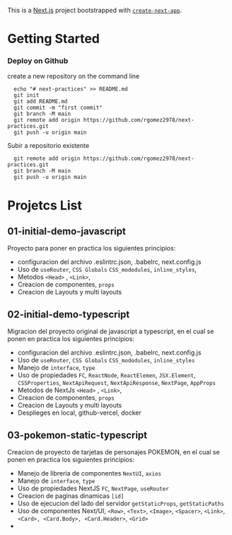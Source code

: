This is a [Next.js](https://nextjs.org/) project bootstrapped with [`create-next-app`](https://github.com/vercel/next.js/tree/canary/packages/create-next-app).

# Getting Started

### Deploy on Github
create a new repository on the command line

```
  echo "# next-practices" >> README.md
  git init
  git add README.md
  git commit -m "first commit"
  git branch -M main
  git remote add origin https://github.com/rgomez2978/next-practices.git
  git push -u origin main

```

Subir a repositorio existente
```
  git remote add origin https://github.com/rgomez2978/next-practices.git
  git branch -M main
  git push -u origin main
```

# Projetcs List

## 01-initial-demo-javascript
Proyecto para poner en practica los siguientes principios:
- configuracion del archivo .eslintrc.json, .babelrc, next.config.js
- Uso de `useRouter`, `CSS Globals` `CSS_mododules`, `inline_styles`, 
- Metodos `<Head>` , `<Link>`,  
- Creacion de componentes, `props`
- Creacion de Layouts y multi layouts
  


## 02-initial-demo-typescript
Migracion del proyecto original de javascript a typescript, en el cual se ponen en practica los siguientes principios:
- configuracion del archivo .eslintrc.json, .babelrc, next.config.js
- Uso de `useRouter`, `CSS Globals` `CSS_mododules`, `inline_styles`
- Manejo de `interface`, `type`
- Uso de propiedades `FC`, `ReactNode`, `ReactElemen`, `JSX.Element`, `CSSProperties`, `NextApiRequest`, `NextApiResponse`,  `NextPage`, `AppProps`
- Metodos de NextJs `<Head>` , `<Link>`,  
- Creacion de componentes, `props`
- Creacion de Layouts y multi layouts
- Desplieges en local, github-vercel, docker


## 03-pokemon-static-typescript
Creacion de proyecto de tarjetas de personajes POKEMON, en el cual se ponen en practica los siguientes principios:
- Manejo de libreria de componentes `NextUI`, `axios`
- Manejo de `interface`, `type`
- Uso de propiedades NextJS `FC`, `NextPage`, `useRouter`
- Creacion de paginas dinamicas `[id]`
- Uso de ejecucion del lado del servidor `getStaticProps`, `getStaticPaths`
- Uso de componentes Next/UI, `<Row>`, `<Text>`, `<Image>`, `<Spacer>`, `<Link>`, `<Card>, <Card.Body>, <Card.Header>`, `<Grid>`
- 